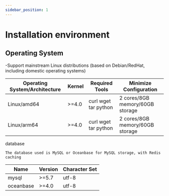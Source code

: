 ```yaml
---
sidebar_position: 1
---
```


# Installation environment


## Operating System

-Support mainstream Linux distributions (based on Debian/RedHat, including domestic operating systems)

|Operating System/Architecture | Kernel | Required Tools | Minimize Configuration|
| ----------- | ----------- |----------- |----------- |
|Linux/amd64 |>=4.0 | curl wget tar python | 2 cores/8GB memory/60GB storage|
|Linux/arm64 |>=4.0 | curl wget tar python | 2 cores/8GB memory/60GB storage|

database

```mdx
The database used is MySQL or Oceanbase for MySQL storage, with Redis caching
```

|Name | Version | Character Set|
| ----------- | ----------- |----------- |
| mysql | >=5.7 | utf-8 |
| oceanbase | >=4.0 | utf-8 |